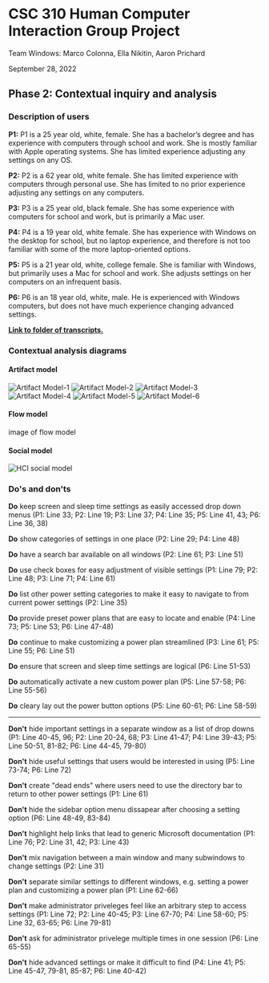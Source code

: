 # CSC 310 Human Computer Interaction Group Project

Team Windows: Marco Colonna, Ella Nikitin, Aaron Prichard

September 28, 2022

## Phase 2: Contextual inquiry and analysis

### Description of users

**P1:** P1 is a 25 year old, white, female. She has a bachelor’s degree and has experience with computers through school and work. She is mostly familiar with Apple operating systems. She has limited experience adjusting any settings on any OS.

**P2:** P2 is a 62 year old, white female. She has limited experience with computers through personal use. She has limited to no prior experience adjusting any settings on any computers.

**P3:** P3 is a 25 year old, black female. She has some experience with computers for school and work, but is primarily a Mac user.

**P4:** P4 is a 19 year old, white female. She has experience with Windows on the desktop for school, but no laptop experience, and therefore is not too familiar with some of the more laptop-oriented options.

**P5:** P5 is a 21 year old, white, college female. She is familiar with Windows, but primarily uses a Mac for school and work. She adjusts settings on her computers on an infrequent basis.

**P6:** P6 is an 18 year old, white, male. He is experienced with Windows computers, but does not have much experience changing advanced settings.

[**Link to folder of transcripts.**](Transcripts)

### Contextual analysis diagrams

#### Artifact model

![Artifact Model-1](https://user-images.githubusercontent.com/84739957/192847981-faa1ade1-afc6-4a5f-90f7-0fd85847ad01.jpg)
![Artifact Model-2](https://user-images.githubusercontent.com/84739957/192847988-6b15ab79-204a-48c1-9521-ca8cf58c5f20.jpg)
![Artifact Model-3](https://user-images.githubusercontent.com/84739957/192847998-1abde01c-d231-4741-87fc-21200187a0b1.jpg)
![Artifact Model-4](https://user-images.githubusercontent.com/84739957/192848004-23cbe2e6-16c4-4306-9d47-ecb667c481e5.jpg)
![Artifact Model-5](https://user-images.githubusercontent.com/84739957/192848016-61f1af9f-6e41-4b47-8f44-b25701f79314.jpg)
![Artifact Model-6](https://user-images.githubusercontent.com/84739957/192848028-d932a90b-1ecf-4a4a-b70e-807229c3fdb9.jpg)

#### Flow model

image of flow model

#### Social model

![HCI social model](https://user-images.githubusercontent.com/113215701/192908353-87db34b3-075a-47d4-9890-3bb0fcda7a52.png)

### Do's and don'ts

**Do** keep screen and sleep time settings as easily accessed drop down menus (P1: Line 33; P2: Line 19; P3: Line 37; P4: Line 35; P5: Line 41, 43; P6: Line 36, 38)

**Do** show categories of settings in one place (P2: Line 29; P4: Line 48)

**Do** have a search bar available on all windows (P2: Line 61; P3: Line 51)

**Do** use check boxes for easy adjustment of visible settings (P1: Line 79; P2: Line 48; P3: Line 71; P4: Line 61)

**Do** list other power setting categories to make it easy to navigate to from current power settings (P2: Line 35)

**Do** provide preset power plans that are easy to locate and enable (P4: Line 73; P5: Line 53; P6: Line 47-48)

**Do** continue to make customizing a power plan streamlined (P3: Line 61; P5: Line 55; P6: Line 51)

**Do** ensure that screen and sleep time settings are logical (P6: Line 51-53)

**Do** automatically activate a new custom power plan (P5: Line 57-58; P6: Line 55-56)

**Do** cleary lay out the power button options (P5: Line 60-61; P6: Line 58-59)

---

**Don't** hide important settings in a separate window as a list of drop downs (P1: Line 40-45, 96; P2: Line 20-24, 68; P3: Line 41-47; P4: Line 39-43; P5: Line 50-51, 81-82; P6: Line 44-45, 79-80)

**Don't** hide useful settings that users would be interested in using (P5: Line 73-74; P6: Line 72)

**Don't** create "dead ends" where users need to use the directory bar to return to other power settings (P1: Line 61)

**Don't** hide the sidebar option menu dissapear after choosing a setting option (P6: Line 48-49, 83-84)

**Don't** highlight help links that lead to generic Microsoft documentation (P1: Line 76; P2: Line 31, 42; P3: Line 43)

**Don't** mix navigation between a main window and many subwindows to change settings (P2: Line 31)

**Don't** separate similar settings to different windows, e.g. setting a power plan and customizing a power plan (P1: Line 62-66)

**Don't** make administrator priveleges feel like an arbitrary step to access settings (P1: Line 72; P2: Line 40-45; P3: Line 67-70; P4: Line 58-60; P5: Line 32, 63-65; P6: Line 79-81)

**Don't** ask for administrator privelege multiple times in one session (P6: Line 65-55)

**Don't** hide advanced settings or make it difficult to find (P4: Line 41; P5: Line 45-47, 79-81, 85-87; P6: Line 40-42)

